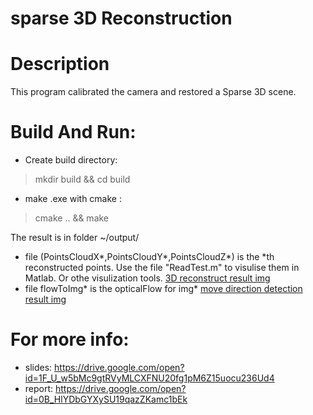 # sparse 3D Reconstruction

# Description

This program calibrated the camera and restored a Sparse 3D scene.

# Build And Run:
* Create build directory:
> mkdir build && cd build
* make .exe with cmake :
> cmake .. && make

The result is in folder ~/output/
* file (PointsCloudX*,PointsCloudY*,PointsCloudZ*) is the *th reconstructed points. Use the file "ReadTest.m" to visulise them in Matlab. Or othe visulization tools.
[3D reconstruct result img](./output/3dReconstruct.png)
* file flowToImg* is the opticalFlow for img*
[move direction detection result img](./output/flow.png)

# For more info:
* slides: https://drive.google.com/open?id=1F_U_w5bMc9gtRVyMLCXFNU20fg1pM6Z15uocu236Ud4 
* report: https://drive.google.com/open?id=0B_HlYDbGYXySU19qazZKamc1bEk

